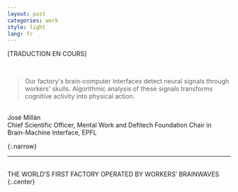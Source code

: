 ```yaml
---
layout: post
categories: work
style: light
lang: fr
---
```


[TRADUCTION EN COURS]

<br>

> Our factory's brain-computer interfaces detect neural signals through workers' skulls. Algorithmic analysis of these signals transforms cognitive activity into physical action.

<br>
José Millán<br>
Chief Scientific Officer, Mental Work
and Defitech Foundation Chair in Brain-Machine Interface, EPFL

{:.narrow}
<hr>

<br>
THE WORLD’S FIRST FACTORY OPERATED BY WORKERS’ BRAINWAVES
{:.center}

